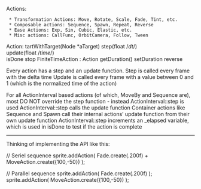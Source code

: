 Actions:

     * Transformation Actions: Move, Rotate, Scale, Fade, Tint, etc.
     * Composable actions: Sequence, Spawn, Repeat, Reverse
     * Ease Actions: Exp, Sin, Cubic, Elastic, etc.
     * Misc actions: CallFunc, OrbitCamera, Follow, Tween
     
Action:
tartWithTarget(Node *aTarget)
 step(float /*dt*/)   
 update(float /*time*/)   
 isDone
 stop
FiniteTimeAction : Action
 getDuration()
 setDuration
 reverse
 
 Every action has a step and an update function. 
 Step is called every frame with the delta time 
 Update is called every frame with a value between 0 and 1 (which is the normalized time of the action)
 
 For all ActionInterval based actions (of which, MoveBy and Sequence are), 
 most DO NOT override the step function - instead ActionInterval::step is used
 ActionInterval::step calls the update function
 Container actions like Sequence and Spawn call their internal actions’ 
 update function from their own update function 
 ActionInterval::step increments an _elapsed variable, 
 which is used in isDone to test if the action is complete
 
 ----------------
 
 Thinking of implementing the API like this:
 
 // Seriel sequence
 sprite.addAction( Fade.create(.200f) + MoveAction.create({100,-50}) );
 
 // Parallel sequence
 sprite.addAction( Fade.create(.200f) );
 sprite.addAction( MoveAction.create({100,-50}) );
